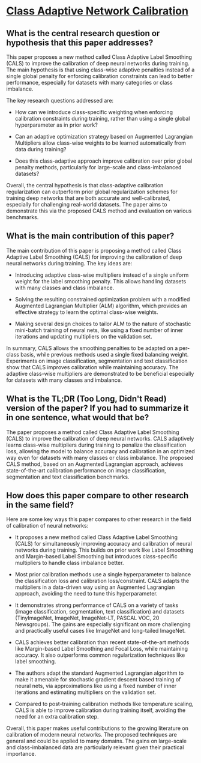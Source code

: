 # [Class Adaptive Network Calibration](https://arxiv.org/abs/2211.15088)

## What is the central research question or hypothesis that this paper addresses?

 This paper proposes a new method called Class Adaptive Label Smoothing (CALS) to improve the calibration of deep neural networks during training. The main hypothesis is that using class-wise adaptive penalties instead of a single global penalty for enforcing calibration constraints can lead to better performance, especially for datasets with many categories or class imbalance. 

The key research questions addressed are:

- How can we introduce class-specific weighting when enforcing calibration constraints during training, rather than using a single global hyperparameter as in prior work?

- Can an adaptive optimization strategy based on Augmented Lagrangian Multipliers allow class-wise weights to be learned automatically from data during training? 

- Does this class-adaptive approach improve calibration over prior global penalty methods, particularly for large-scale and class-imbalanced datasets?

Overall, the central hypothesis is that class-adaptive calibration regularization can outperform prior global regularization schemes for training deep networks that are both accurate and well-calibrated, especially for challenging real-world datasets. The paper aims to demonstrate this via the proposed CALS method and evaluation on various benchmarks.


## What is the main contribution of this paper?

 The main contribution of this paper is proposing a method called Class Adaptive Label Smoothing (CALS) for improving the calibration of deep neural networks during training. The key ideas are:

- Introducing adaptive class-wise multipliers instead of a single uniform weight for the label smoothing penalty. This allows handling datasets with many classes and class imbalance.

- Solving the resulting constrained optimization problem with a modified Augmented Lagrangian Multiplier (ALM) algorithm, which provides an effective strategy to learn the optimal class-wise weights.

- Making several design choices to tailor ALM to the nature of stochastic mini-batch training of neural nets, like using a fixed number of inner iterations and updating multipliers on the validation set.

In summary, CALS allows the smoothing penalties to be adapted on a per-class basis, while previous methods used a single fixed balancing weight. Experiments on image classification, segmentation and text classification show that CALS improves calibration while maintaining accuracy. The adaptive class-wise multipliers are demonstrated to be beneficial especially for datasets with many classes and imbalance.


## What is the TL;DR (Too Long, Didn't Read) version of the paper? If you had to summarize it in one sentence, what would that be?

 The paper proposes a method called Class Adaptive Label Smoothing (CALS) to improve the calibration of deep neural networks. CALS adaptively learns class-wise multipliers during training to penalize the classification loss, allowing the model to balance accuracy and calibration in an optimized way even for datasets with many classes or class imbalance. The proposed CALS method, based on an Augmented Lagrangian approach, achieves state-of-the-art calibration performance on image classification, segmentation and text classification benchmarks.


## How does this paper compare to other research in the same field?

 Here are some key ways this paper compares to other research in the field of calibration of neural networks:

- It proposes a new method called Class Adaptive Label Smoothing (CALS) for simultaneously improving accuracy and calibration of neural networks during training. This builds on prior work like Label Smoothing and Margin-based Label Smoothing but introduces class-specific multipliers to handle class imbalance better.

- Most prior calibration methods use a single hyperparameter to balance the classification loss and calibration loss/constraint. CALS adapts the multipliers in a data-driven way using an Augmented Lagrangian approach, avoiding the need to tune this hyperparameter.

- It demonstrates strong performance of CALS on a variety of tasks (image classification, segmentation, text classification) and datasets (TinyImageNet, ImageNet, ImageNet-LT, PASCAL VOC, 20 Newsgroups). The gains are especially significant on more challenging and practically useful cases like ImageNet and long-tailed ImageNet.

- CALS achieves better calibration than recent state-of-the-art methods like Margin-based Label Smoothing and Focal Loss, while maintaining accuracy. It also outperforms common regularization techniques like label smoothing.

- The authors adapt the standard Augmented Lagrangian algorithm to make it amenable for stochastic gradient descent based training of neural nets, via approximations like using a fixed number of inner iterations and estimating multipliers on the validation set.

- Compared to post-training calibration methods like temperature scaling, CALS is able to improve calibration during training itself, avoiding the need for an extra calibration step.

Overall, this paper makes useful contributions to the growing literature on calibration of modern neural networks. The proposed techniques are general and could be applied to many domains. The gains on large-scale and class-imbalanced data are particularly relevant given their practical importance.
